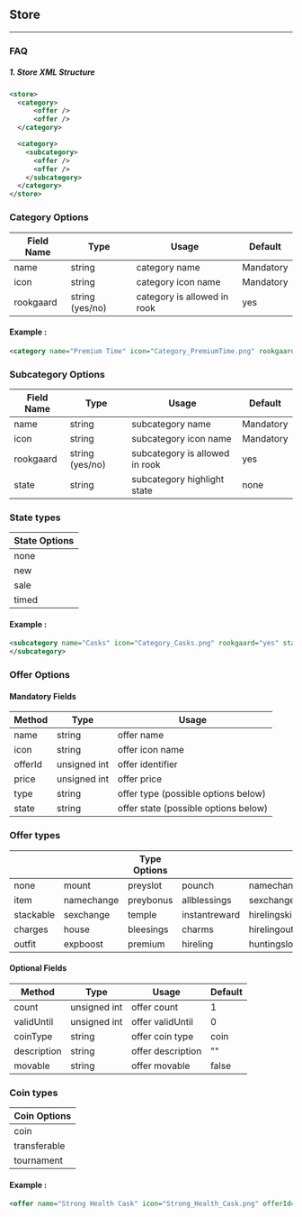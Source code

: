 ## Store

---

### FAQ

##### 1. Store XML Structure

```xml
<store>
  <category>
      <offer />
      <offer />
  </category>

  <category>
    <subcategory>
      <offer />
      <offer />
    </subcategory>
  </category>
</store>
```

### Category Options

| Field Name | Type            | Usage                       | Default   |
| ---------- | --------------- | --------------------------- | --------- |
| name       | string          | category name               | Mandatory |
| icon       | string          | category icon name          | Mandatory |
| rookgaard  | string (yes/no) | category is allowed in rook | yes       |

#### Example :

```xml
<category name="Premium Time" icon="Category_PremiumTime.png" rookgaard="yes" />
```

### Subcategory Options

| Field Name | Type            | Usage                          | Default   |
| ---------- | --------------- | ------------------------------ | --------- |
| name       | string          | subcategory name               | Mandatory |
| icon       | string          | subcategory icon name          | Mandatory |
| rookgaard  | string (yes/no) | subcategory is allowed in rook | yes       |
| state      | string          | subcategory highlight state    | none      |

### State types

| State Options |
| ------------- |
| none          |
| new           |
| sale          |
| timed         |

#### Example :

```xml
<subcategory name="Casks" icon="Category_Casks.png" rookgaard="yes" state="none">
</subcategory>
```

### Offer Options

#### Mandatory Fields

| Method  | Type         | Usage                                |
| ------- | ------------ | ------------------------------------ |
| name    | string       | offer name                           |
| icon    | string       | offer icon name                      |
| offerId | unsigned int | offer identifier                     |
| price   | unsigned int | offer price                          |
| type    | string       | offer type (possible options below)  |
| state   | string       | offer state (possible options below) |

### Offer types

|           |            | Type Options |               |                |
| --------- | ---------- | ------------ | ------------- | -------------- |
| none      | mount      | preyslot     | pounch        | namechange     |
| item      | namechange | preybonus    | allblessings  | sexchange      |
| stackable | sexchange  | temple       | instantreward | hirelingskill  |
| charges   | house      | bleesings    | charms        | hirelingoutfit |
| outfit    | expboost   | premium      | hireling      | huntingslot    |

#### Optional Fields

| Method      | Type         | Usage             | Default |
| ----------- | ------------ | ----------------- | ------- |
| count       | unsigned int | offer count       | 1       |
| validUntil  | unsigned int | offer validUntil  | 0       |
| coinType    | string       | offer coin type   | coin    |
| description | string       | offer description | ""      |
| movable     | string       | offer movable     | false   |

### Coin types

| Coin Options |
| ------------ |
| coin         |
| transferable |
| tournament   |

#### Example :

```XML
<offer name="Strong Health Cask" icon="Strong_Health_Cask.png" offerId="25880" price="11" type="house" movable="true" state="none" count="1000" description="" />
```
